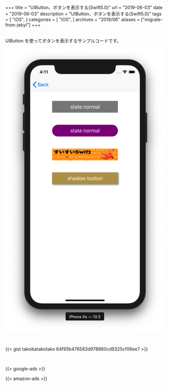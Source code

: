 +++
title = "UIButton、ボタンを表示する(Swift5.0)"
url = "2019-06-03"
date = "2019-06-03"
description = "UIButton、ボタンを表示する(Swift5.0)"
tags = [
    "iOS",
]
categories = [
    "iOS",
]
archives = "2019/06"
aliases = ["migrate-from-jekyl"]
+++

<br>
UIButton を使ってボタンを表示するサンプルコードです。

![alt](1.png)

<br>

{{< gist takoikatakotako 64f95b476583d978860cd9325cf06ee7 >}}

<br>


<!-- Google Ads -->
{{< google-ads >}}

<!-- Amazon Ads -->
{{< amazon-ads >}}
